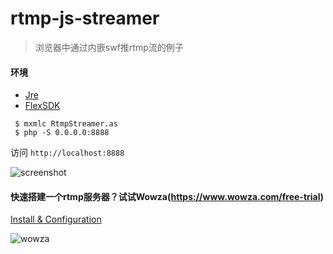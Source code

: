 # rtmp-js-streamer
> 浏览器中通过内嵌swf推rtmp流的例子
 
#### 环境

* [Jre](http://www.oracle.com/technetwork/java/javase/downloads/jre8-downloads-2133155.html) 
* [FlexSDK](http://www.adobe.com/devnet/flex/flex-sdk-download.html)

```
 $ mxmlc RtmpStreamer.as
 $ php -S 0.0.0.0:8888 
```

访问 `http://localhost:8888`

![screenshot](https://github.com/chxj1992/rtmp-streamer-example/blob/master/screenshot.png)


#### 快速搭建一个rtmp服务器？试试Wowza(https://www.wowza.com/free-trial)

[Install & Configuration](https://www.wowza.com/forums/content.php?217-How-to-install-and-configure-Wowza-Streaming-Engine)

![wowza](https://github.com/chxj1992/rtmp-streamer-example/blob/master/wowza.png)
